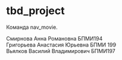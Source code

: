 # tbd_project

Команда nav_movie.

Смирнова Анна Романовна БПМИ194 \
Григорьева Анастасия Юрьевна БПМИ 199 \
Вьялков Василий Владимирович БПМИ197
